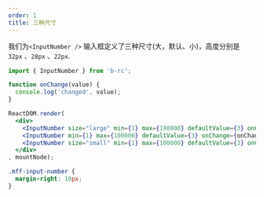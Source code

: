 ```yaml
---
order: 1
title: 三种尺寸
---
```


我们为`<InputNumber />` 输入框定义了三种尺寸(大，默认、小)，高度分别是 `32px` 、`28px` 、`22px`.


````jsx
import { InputNumber } from 'b-rc';

function onChange(value) {
  console.log('changed', value);
}

ReactDOM.render(
  <div>
    <InputNumber size="large" min={1} max={100000} defaultValue={3} onChange={onChange} />
    <InputNumber min={1} max={100000} defaultValue={3} onChange={onChange} />
    <InputNumber size="small" min={1} max={100000} defaultValue={3} onChange={onChange} />
  </div>
, mountNode);
````

````css
.mff-input-number {
  margin-right: 10px;
}
````

